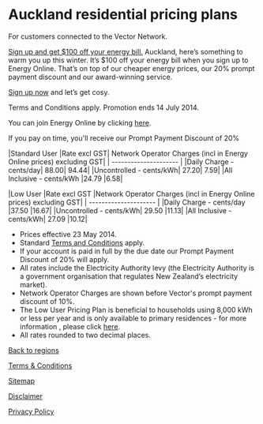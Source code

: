 # Auckland residential pricing plans
For customers connected to the Vector Network.

 

[Sign up and get $100 off your energy bill.](http://cheaperenergy.co.nz/index.php/join)
Auckland, here’s something to warm you up this winter. It’s $100 off your energy bill when you sign up to Energy Online. That’s on top of our cheaper energy prices, our 20% prompt payment discount and our award-winning service.

[Sign up now](http://cheaperenergy.co.nz/index.php/join) and let’s get cosy.

Terms and Conditions apply. Promotion ends 14 July 2014.

 

You can join Energy Online by clicking [here](http://www.energyonline.co.nz/Default.aspx?tabid=98).

<p class="intro">If you pay on time, you'll receive our Prompt Payment Discount of 20%</p>

|Standard User	|Rate excl GST|	Network Operator Charges (incl in Energy Online prices) excluding GST|
| --------------------- |
|Daily Charge - cents/day|	88.00|	94.44|
|Uncontrolled - cents/kWh|	27.20|	7.59|
|All Inclusive - cents/kWh	|24.79	|6.58|
 

|Low User	|Rate excl GST	|Network Operator Charges (incl in Energy Online prices) excluding GST|
| --------------------- |
|Daily Charge - cents/day	|37.50	|16.67|
|Uncontrolled - cents/kWh|	29.50	|11.13|
|All Inclusive - cents/kWh|	27.09	|10.12|
 

- Prices effective 23 May 2014.
- Standard [Terms and Conditions](http://www.energyonline.co.nz/Default.aspx?tabid=169) apply.
- If your account is paid in full by the due date our Prompt Payment Discount of 20% will apply.
- All rates include the Electricity Authority levy (the Electricity Authority is a government organisation that regulates New Zealand’s electricity market).
- Network Operator Charges are shown before Vector's prompt payment discount of 10%.
- The Low User Pricing Plan is beneficial to households using 8,000 kWh or less per year and is only available to primary residences - for more information , please click [here](http://www.energyonline.co.nz/Default.aspx?tabid=148).
- All rates rounded to two decimal places.


[Back to regions](http://www.energyonline.co.nz/residential/pricing_plans/residential_electricity_pricing_plans)

[Terms & Conditions](http://www.energyonline.co.nz/terms)

[Sitemap](http://www.energyonline.co.nz/home/site_map)

[Disclaimer](http://www.energyonline.co.nz/home/site_map/disclaimer)

[Privacy Policy](http://www.energyonline.co.nz/home/site_map/privacy_policy)